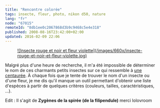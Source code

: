 ```yaml
---
title: "Rencontre colorée"
tags: insecte, fleur, photo, nikon d50, nature
lang: "fr"
node: "67015"
remoteId: "8db1ee0c2067868d3b9c9468c5e4e318"
published: 2008-08-16T23:42:00+02:00
updated: 2016-02-09 22:06
---
```

<figure class="object-center"><a href="/images/insecte-rouge-et-noir-et-fleur-violette.jpg">![Insecte rouge et noir et fleur violette](/images/660x/insecte-rouge-et-noir-et-fleur-violette.jpg)
</a></figure>

Malgré plus d'une heure de recherche, il m'a été impossible de déterminer le nom
de ces charmants petits insectes sur ce qui ressemble à [une
centaurée](http://fr.wikipedia.org/wiki/Centaurea). À chaque fois que je tente
de trouver le nom d'un insecte ou d'une fleur, je me dis qu'il manque un outil
permettant d'obtenir une liste d'espèces à partir de quelques critères
(couleurs, tailles, caractéristiques, ...).

Edit : Il s'agit de **Zygènes de la spirée (de la filipendule)** merci lolovroom
